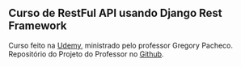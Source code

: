 ## Curso de RestFul API usando Django Rest Framework

Curso feito na [Udemy](https://www.udemy.com/course/apis-restful-com-django-rest-framework/), ministrado pelo professor Gregory Pacheco.
Repositório do Projeto do Professor no [Github](https://github.com/Gpzim98/pontos-turisticos).    

